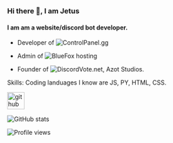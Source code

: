 ### Hi there 👋, I am Jetus
#### I am am a website/discord bot developer.
- Developer of ![ControlPanel.gg](https://controlpanel.gg)

- Admin of ![BlueFox hosting](https://bluefoxhost.com)

- Founder of ![DiscordVote.net](https://discordvote.net), Azot Studios.


Skills: Coding landuages I know are JS, PY, HTML, CSS.



[<img src='https://cdn.jsdelivr.net/npm/simple-icons@3.0.1/icons/github.svg' alt='github' height='40'>](https://github.com/Dev-Jetus)  

![GitHub stats](https://github-readme-stats.vercel.app/api?username=Dev-Jetus&show_icons=true&count_private=true)  

![Profile views](https://gpvc.arturio.dev/Dev-Jetus)  
